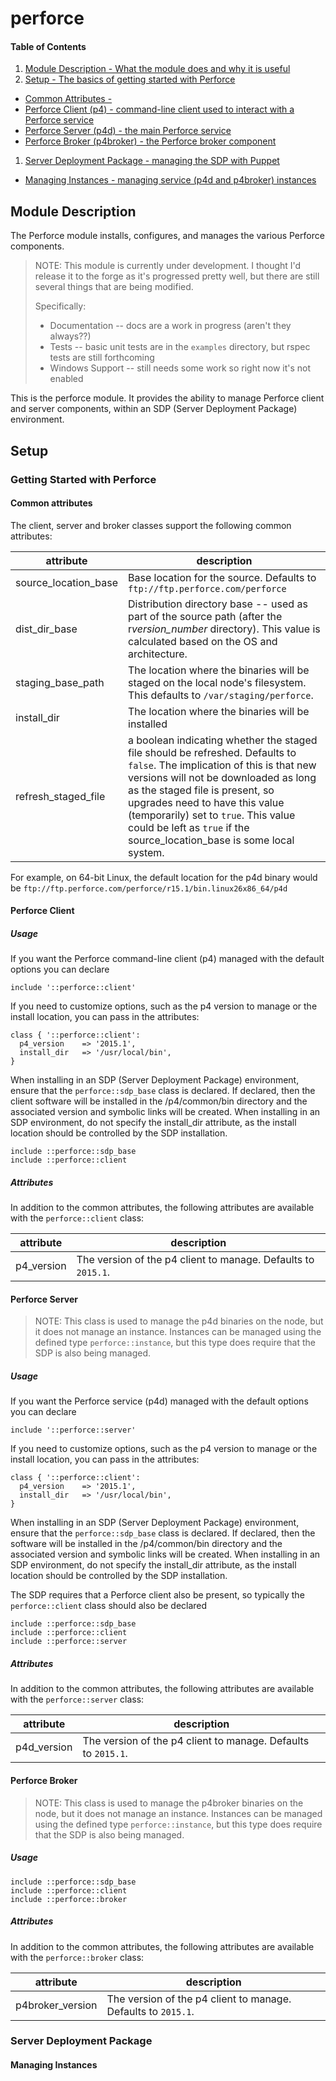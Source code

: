 # perforce

#### Table of Contents
1. [Module Description - What the module does and why it is useful](#module-description)
1. [Setup - The basics of getting started with Perforce](#setup)
  * [Common Attributes - ](#common-attributes)
  * [Perforce Client (p4) - command-line client used to interact with a Perforce service](#perforce-client)
  * [Perforce Server (p4d) - the main Perforce service](#perforce-server)
  * [Perforce Broker (p4broker) - the Perforce broker component](#perforce-broker)
1. [Server Deployment Package - managing the SDP with Puppet](#server-deployment-package)
  * [Managing Instances - managing service (p4d and p4broker) instances](#managing-instances)

## Module Description

The Perforce module installs, configures, and manages the various Perforce components.

> NOTE: This module is currently under development. I thought I'd release it to the forge as it's
> progressed pretty well, but there are still several things that are being modified.
>
> Specifically:
> * Documentation -- docs are a work in progress (aren't they always??)
> * Tests -- basic unit tests are in the `examples` directory, but rspec tests are still forthcoming
> * Windows Support -- still needs some work so right now it's not enabled

This is the perforce module. It provides the ability to manage Perforce client
and server components, within an SDP (Server Deployment Package) environment.

## Setup

### Getting Started with Perforce

#### Common attributes

The client, server and broker classes support the following common attributes:

| attribute            | description |
| -------------------- | ----------- |
| source_location_base | Base location for the source. Defaults to `ftp://ftp.perforce.com/perforce` |
| dist_dir_base        | Distribution directory base -- used as part of the source path (after the r*version_number* directory). This value is calculated based on the OS and architecture. |
| staging_base_path    | The location where the binaries will be staged on the local node's filesystem. This defaults to `/var/staging/perforce`. |
| install_dir          | The location where the binaries will be installed |
| refresh_staged_file  | a boolean indicating whether the staged file should be refreshed. Defaults to `false`. The implication of this is that new versions will not be downloaded as long as the staged file is present, so upgrades need to have this value (temporarily) set to `true`. This value could be left as `true` if the source_location_base is some local system. |

For example, on 64-bit Linux, the default location for the p4d binary would be
`ftp://ftp.perforce.com/perforce/r15.1/bin.linux26x86_64/p4d`

#### Perforce Client

##### Usage

If you want the Perforce command-line client (p4) managed with the default options you can declare

`include '::perforce::client'`

If you need to customize options, such as the p4 version to manage or the install location, you can pass in the attributes:

~~~
class { '::perforce::client':
  p4_version    => '2015.1',
  install_dir   => '/usr/local/bin',
}
~~~

When installing in an SDP (Server Deployment Package) environment, ensure that the `perforce::sdp_base` class is declared. If declared, then the client software will be installed in the /p4/common/bin directory and the associated version and symbolic links will be created. When installing in an SDP environment, do not specify the install_dir attribute, as the install location should be controlled by the SDP installation.

~~~
include ::perforce::sdp_base
include ::perforce::client
~~~

##### Attributes

In addition to the common attributes, the following attributes are available with the `perforce::client` class:

| attribute  | description |
| ---------- | ----------- |
| p4_version | The version of the p4 client to manage. Defaults to `2015.1`. |


#### Perforce Server

> NOTE: This class is used to manage the p4d binaries on the node, but it does not manage an instance.
> Instances can be managed using the defined type `perforce::instance`, but this type does require
> that the SDP is also being managed.

##### Usage

If you want the Perforce service (p4d) managed with the default options you can declare

`include '::perforce::server'`

If you need to customize options, such as the p4 version to manage or the install location, you can pass in the attributes:

~~~
class { '::perforce::client':
  p4_version    => '2015.1',
  install_dir   => '/usr/local/bin',
}
~~~

When installing in an SDP (Server Deployment Package) environment, ensure that the `perforce::sdp_base` class is declared. If declared, then the software will be installed in the /p4/common/bin directory and the associated version and symbolic links will be created. When installing in an SDP environment, do not specify the install_dir attribute, as the install location should be controlled by the SDP installation.

The SDP requires that a Perforce client also be present, so typically the `perforce::client` class should also be declared

~~~
include ::perforce::sdp_base
include ::perforce::client
include ::perforce::server
~~~

##### Attributes

In addition to the common attributes, the following attributes are available with the `perforce::server` class:

| attribute  | description |
| ---------- | ----------- |
| p4d_version | The version of the p4 client to manage. Defaults to `2015.1`. |


#### Perforce Broker

> NOTE: This class is used to manage the p4broker binaries on the node, but it does not manage an instance.
> Instances can be managed using the defined type `perforce::instance`, but this type does require
> that the SDP is also being managed.

##### Usage

~~~
include ::perforce::sdp_base
include ::perforce::client
include ::perforce::broker
~~~

##### Attributes

In addition to the common attributes, the following attributes are available with the `perforce::broker` class:

| attribute  | description |
| ---------- | ----------- |
| p4broker_version | The version of the p4 client to manage. Defaults to `2015.1`. |


### Server Deployment Package

#### Managing Instances
